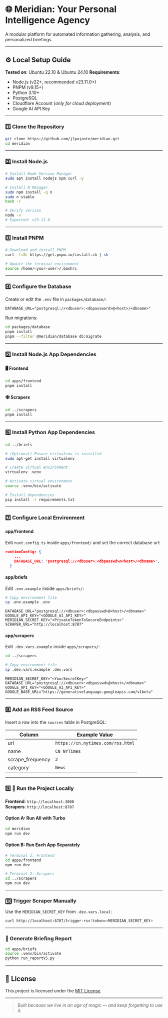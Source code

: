 # 🌐 Meridian: Your Personal Intelligence Agency

A modular platform for automated information gathering, analysis, and personalized briefings.

---

## ⚙️ Local Setup Guide

**Tested on**: Ubuntu 22.10 & Ubuntu 24.10
**Requirements**:  
- Node.js (v22+, recommended v23.11.0+)  
- PNPM (v9.15+)  
- Python 3.10+  
- PostgreSQL  
- Cloudflare Account  (*only for cloud deployment*)
- Google AI API Key  

---

### 1️⃣ Clone the Repository

```bash
git clone https://github.com/jlpujante/meridian.git
cd meridian
```

---

### 2️⃣ Install Node.js

```bash
# Install Node Version Manager
sudo apt install nodejs npm curl -y

# Install N Manager
sudo npm install -g n
sudo n stable
hash -r

# Verify version
node -v
# Expected: v23.11.0
```

---

### 3️⃣ Install PNPM

```bash
# Download and install PNPM
curl -fsSL https://get.pnpm.io/install.sh | sh -

# Update the terminal environment
source /home/<your-user>/.bashrc
```

---

### 4️⃣ Configure the Database

Create or edit the `.env` file in `packages/database/`:

```env
DATABASE_URL="postgresql://<dbuser>:<dbpassword>@<host>/<dbname>"
```

Run migrations:

```bash
cd packages/database
pnpm install
pnpm --filter @meridian/database db:migrate
```

---

### 5️⃣ Install Node.js App Dependencies

#### 🖥️ Frontend

```bash
cd apps/frontend
pnpm install
```

#### 🕸️ Scrapers

```bash
cd ../scrapers
pnpm install
```

---

### 6️⃣ Install Python App Dependencies

```bash
cd ../briefs

# (Optional) Ensure virtualenv is installed
sudo apt-get install virtualenv

# Create virtual environment
virtualenv .venv

# Activate virtual environment
source .venv/bin/activate

# Install dependencies
pip install -r requirements.txt
```

---

### 7️⃣ Configure Local Environment

#### app/frontend
Edit `nuxt.config.ts` inside `apps/frontend/` and set the correct database url:

```json
runtimeConfig: {
    ...
    DATABASE_URL: 'postgresql://<dbuser>:<dbpasswd>@<host>/<dbname>',
  }
```

#### app/briefs
Edit `.env.example` inside `apps/briefs/`:

```bash
# Copy environment file
cp .env.example .env
```

```env
DATABASE_URL="postgresql://<dbuser>:<dbpasswd>@<host>/<dbname>"
GOOGLE_API_KEY="<GOOGLE_AI_API_KEY>"
MERIDIAN_SECRET_KEY="<PrivateTokenToSecureEndpoints>"
SCRAPER_URL="http://localhost:8787"
```

#### app/scrapers
Edit `.dev.vars.example` inside `apps/scrapers/`:

```bash
cd ../scrapers

# Copy environment file
cp .dev.vars.example .dev.vars
```

```env
MERIDIAN_SECRET_KEY="<YourSecretKey>"
DATABASE_URL="postgresql://<dbuser>:<dbpasswd>@<host>/<dbname>"
GOOGLE_API_KEY="<GOOGLE_AI_API_KEY>"
GOOGLE_BASE_URL="https://generativelanguage.googleapis.com/v1beta"
```

---

### 8️⃣ Add an RSS Feed Source

Insert a row into the `sources` table in PostgreSQL:

| Column            | Example Value                        |
|------------------|--------------------------------------|
| url              | `https://cn.nytimes.com/rss.html`    |
| name             | `CN NYTimes`                         |
| scrape_frequency | `2`                                  |
| category         | `News`                               |

---

### 9️⃣ 🚀 Run the Project Locally

**Frontend**: `http://localhost:3000`  
**Scrapers**: `http://localhost:8787`

#### Option A: Run All with Turbo

```bash
cd meridian
npm run dev
```

#### Option B: Run Each App Separately

```bash
# Terminal 1: Frontend
cd apps/frontend
npm run dev

# Terminal 2: Scrapers
cd ../scrapers
npm run dev
```

---

### 🔟 Trigger Scraper Manually

Use the `MERIDIAN_SECRET_KEY` from `.dev.vars.local`:

```bash
curl http://localhost:8787/trigger-rss?token=<MERIDIAN_SECRET_KEY>
```

---

### 🔁 Generate Briefing Report

```bash
cd apps/briefs
source .venv/bin/activate
python run_reportV5.py
```

---

## 📄 License

This project is licensed under the [MIT License](./LICENSE).

---

> _Built because we live in an age of magic — and keep forgetting to use it._
